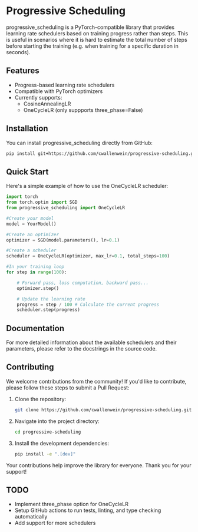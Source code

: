 # Progressive Scheduling

progressive_scheduling is a PyTorch-compatible library that provides learning rate schedulers based on training progress rather than steps. This is useful in scenarios where it is hard to estimate the total number of steps before starting the training (e.g. when training for a specific duration in seconds).

## Features

- Progress-based learning rate schedulers
- Compatible with PyTorch optimizers
- Currently supports:
  - CosineAnnealingLR
  - OneCycleLR (only suppports three_phase=False)

## Installation

You can install progressive_scheduling directly from GitHub:
```bash
pip install git+https://github.com/cwallenwein/progressive-scheduling.git
```

## Quick Start

Here's a simple example of how to use the OneCycleLR scheduler:
```python
import torch
from torch.optim import SGD
from progressive_scheduling import OneCycleLR

#Create your model
model = YourModel()

#Create an optimizer
optimizer = SGD(model.parameters(), lr=0.1)

#Create a scheduler
scheduler = OneCycleLR(optimizer, max_lr=0.1, total_steps=100)

#In your training loop
for step in range(100):

    # Forward pass, loss computation, backward pass...
    optimizer.step()

    # Update the learning rate
    progress = step / 100 # Calculate the current progress
    scheduler.step(progress)
```

## Documentation

For more detailed information about the available schedulers and their parameters, please refer to the docstrings in the source code.

## Contributing

We welcome contributions from the community! If you'd like to contribute, please follow these steps to submit a Pull Request:

1. Clone the repository:
   ```bash
   git clone https://github.com/cwallenwein/progressive-scheduling.git
   ```
2. Navigate into the project directory:
   ```bash
   cd progressive-scheduling
   ```
3. Install the development dependencies:
   ```bash
   pip install -e ".[dev]"
   ```

Your contributions help improve the library for everyone. Thank you for your support!

## TODO

- Implement three_phase option for OneCycleLR
- Setup GitHub actions to run tests, linting, and type checking automatically
- Add support for more schedulers


<!---  
All schedulers

lr_scheduler.LambdaLR
lr_scheduler.MultiplicativeLR
lr_scheduler.StepLR
lr_scheduler.MultiStepLR
lr_scheduler.ConstantLR
lr_scheduler.LinearLR
lr_scheduler.ExponentialLR
lr_scheduler.PolynomialLR
lr_scheduler.CosineAnnealingLR
lr_scheduler.ChainedScheduler
lr_scheduler.SequentialLR
lr_scheduler.ReduceLROnPlateau
lr_scheduler.CyclicLR
lr_scheduler.OneCycleLR
lr_scheduler.CosineAnnealingWarmRestarts

--->
